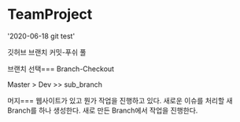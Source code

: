 # TeamProject


 '2020-06-18 git test'

깃허브
브랜치
커밋-푸쉬
풀

브랜치 선택===
Branch-Checkout

Master > Dev >> sub_branch

머지===
웹사이트가 있고 뭔가 작업을 진행하고 있다.
새로운 이슈를 처리할 새 Branch를 하나 생성한다.
새로 만든 Branch에서 작업을 진행한다.

